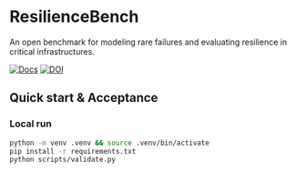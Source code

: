 # ResilienceBench
An open benchmark for modeling rare failures and evaluating resilience in critical infrastructures.

[![Docs](https://img.shields.io/badge/docs-mkdocs-blue)](https://<org-or-user>.github.io/ResilienceBench/)
[![DOI](https://img.shields.io/badge/DOI-zenodo.TBD-orange)](#)

## Quick start & Acceptance

### Local run
```bash
python -m venv .venv && source .venv/bin/activate
pip install -r requirements.txt
python scripts/validate.py